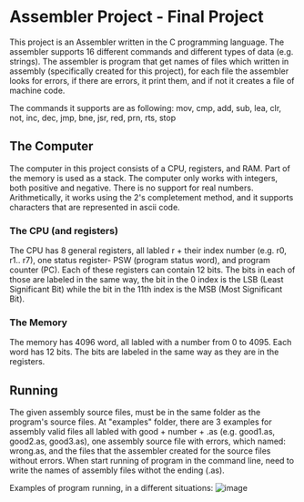 # Assembler Project - Final Project
This project is an Assembler written in the C programming language.
The assembler supports 16 different commands and different types of data (e.g. strings). 
The assembler is program that get names of files which written in assembly (specifically created for this project), for each file the assembler looks for errors, if there are errors, it print them, and if not it creates a file of machine code.

The commands it supports are as following: mov, cmp, add, sub, lea, clr, not, inc, dec, jmp, bne, jsr, red, prn, rts, stop

## The Computer
The computer in this project consists of a CPU, registers, and RAM. Part of the memory is used as a stack. The computer only works with integers, both positive and negative. There is no support for real numbers. Arithmetically, it works using the 2's completement method, and it supports characters that are represented in ascii code.

### The CPU (and registers)
The CPU has 8 general registers, all labled r + their index number (e.g. r0, r1.. r7), one status register- PSW (program status word), and program counter (PC). Each of these registers can contain 12 bits. The bits in each of those are labeled in the same way, the bit in the 0 index is the LSB (Least Significant Bit) while the bit in the 11th index is the MSB (Most Significant Bit).

### The Memory
The memory has 4096 word, all labled with a number from 0 to 4095. Each word has 12 bits. The bits are labeled in the same way as they are in the registers.

## Running
The given assembly source files, must be in the same folder as the program's source files.
At "examples" folder, there are 3 examples for assembly valid files all labled with good + number + .as (e.g. good1.as, good2.as, good3.as), one assembly source file with errors, which named: wrong.as, and the files that the assembler created for the source files without errors.
When start running of program in the command line, need to write the names of assembly files withot the ending (.as).

Examples of program running, in a different situations:
![image](https://github.com/mich153/Assembler/assets/148886575/0872703f-7f48-4bd0-abb2-3e4ece0a39c4)

